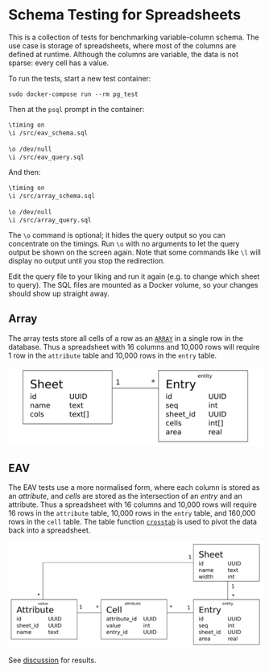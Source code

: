 # Schema Testing for Spreadsheets

This is a collection of tests for benchmarking variable-column schema. The use
case is storage of spreadsheets, where most of the columns are defined at
runtime. Although the columns are variable, the data is not sparse: every cell
has a value.

To run the tests, start a new test container:

```
sudo docker-compose run --rm pg_test
```

Then at the `psql` prompt in the container:

```
\timing on
\i /src/eav_schema.sql

\o /dev/null
\i /src/eav_query.sql
```

And then:

```
\timing on
\i /src/array_schema.sql

\o /dev/null
\i /src/array_query.sql
```

The `\o` command is optional; it hides the query output so you can concentrate
on the timings. Run `\o` with no arguments to let the query output be shown on
the screen again. Note that some commands like `\l` will display no output
until you stop the redirection.

Edit the query file to your liking and run it again (e.g. to change which sheet
to query). The SQL files are mounted as a Docker volume, so your changes should
show up straight away.

## Array

The array tests store all cells of a row as an [`ARRAY`] in a single row in the
database. Thus a spreadsheet with 16 columns and 10,000 rows will require
1 row in the `attribute` table and 10,000 rows in the `entry` table.

![Entity diagram][arr-ed]

## EAV

The EAV tests use a more normalised form, where each column is stored as an
*attribute*, and *cells* are stored as the intersection of an *entry* and
an attribute. Thus a spreadsheet with 16 columns and 10,000 rows will require
16 rows in the `attribute` table, 10,000 rows in the `entry` table, and
160,000 rows in the `cell` table. The table function [`crosstab`] is used to
pivot the data back into a spreadsheet.

![Entity diagram][eav-ed]

See [discussion] for results.

[`ARRAY`]: http://www.postgresql.org/docs/9.4/static/arrays.html
[`crosstab`]: http://www.postgresql.org/docs/9.1/static/tablefunc.html
[arr-ed]: doc/array.png
[eav-ed]: doc/eav.png
[discussion]: doc/discussion.md
